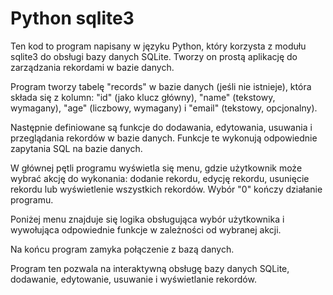 # Python sqlite3

Ten kod to program napisany w języku Python, który korzysta z modułu sqlite3 do obsługi bazy danych SQLite. 
Tworzy on prostą aplikację do zarządzania rekordami w bazie danych.

Program tworzy tabelę "records" w bazie danych (jeśli nie istnieje), która składa się z kolumn: 
"id" (jako klucz główny), "name" (tekstowy, wymagany), "age" (liczbowy, wymagany) i "email" (tekstowy, opcjonalny).

Następnie definiowane są funkcje do dodawania, edytowania, usuwania i przeglądania rekordów w bazie danych.
Funkcje te wykonują odpowiednie zapytania SQL na bazie danych.

W głównej pętli programu wyświetla się menu, gdzie użytkownik może wybrać akcję do wykonania: 
dodanie rekordu, edycję rekordu, usunięcie rekordu lub wyświetlenie wszystkich rekordów. Wybór "0" kończy działanie programu.

Poniżej menu znajduje się logika obsługująca wybór użytkownika i wywołująca odpowiednie funkcje 
w zależności od wybranej akcji.

Na końcu program zamyka połączenie z bazą danych. 

Program ten pozwala na interaktywną obsługę bazy danych SQLite, dodawanie, edytowanie, usuwanie i wyświetlanie rekordów.
